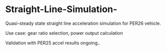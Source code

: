 # Straight-Line-Simulation-
Quasi-steady state straight line acceleration simulation for PER26 vehicle. 

Use case: gear ratio selection, power output calculation 

Validation with PER25 accel results ongoing.. 
